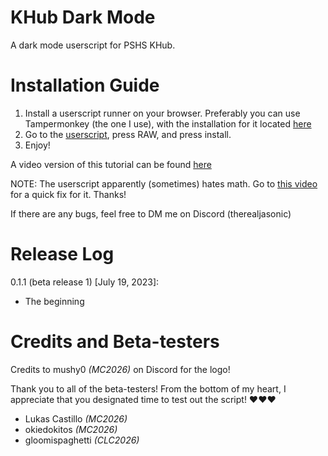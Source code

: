# KHub Dark Mode
A dark mode userscript for PSHS KHub.


# Installation Guide

1. Install a userscript runner on your browser. Preferably you can use Tampermonkey (the one I use), with the installation for it located [here](https://www.tampermonkey.net/)
2. Go to the [userscript](https://github.com/JaSonic4PSHSMC/pshsdarkmode/blob/main/khubdarkmode.user.js), press RAW, and press install.
3. Enjoy!

A video version of this tutorial can be found [here](https://www.youtube.com/watch?v=YpNpWdUvdZA)

NOTE: The userscript apparently (sometimes) hates math. Go to [this video](https://youtu.be/NsKCpd5a09Q) for a quick fix for it. Thanks!

If there are any bugs, feel free to DM me on Discord (therealjasonic)


# Release Log

0.1.1 (beta release 1) [July 19, 2023]:
- The beginning


# Credits and Beta-testers

Credits to mushy0 *(MC2026)* on Discord for the logo!

Thank you to all of the beta-testers! From the bottom of my heart, I appreciate that you designated time to test out the script! ❤️❤️❤️
- Lukas Castillo *(MC2026)*
- okiedokitos *(MC2026)*
- gloomispaghetti *(CLC2026)*
